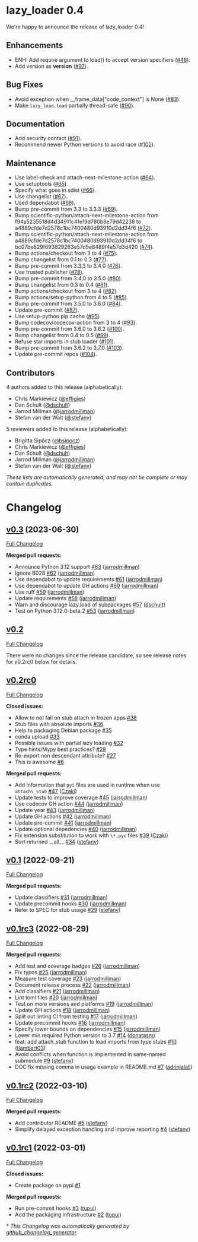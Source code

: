 # lazy_loader 0.4

We're happy to announce the release of lazy_loader 0.4!

## Enhancements

- ENH: Add require argument to load() to accept version specifiers ([#48](https://github.com/scientific-python/lazy_loader/pull/48)).
- Add version as **version** ([#97](https://github.com/scientific-python/lazy_loader/pull/97)).

## Bug Fixes

- Avoid exception when \_\_frame_data["code_context"] is None ([#83](https://github.com/scientific-python/lazy_loader/pull/83)).
- Make `lazy_load.load` partially thread-safe ([#90](https://github.com/scientific-python/lazy_loader/pull/90)).

## Documentation

- Add security contact ([#91](https://github.com/scientific-python/lazy_loader/pull/91)).
- Recommend newer Python versions to avoid race ([#102](https://github.com/scientific-python/lazy_loader/pull/102)).

## Maintenance

- Use label-check and attach-next-milestone-action ([#64](https://github.com/scientific-python/lazy_loader/pull/64)).
- Use setuptools ([#65](https://github.com/scientific-python/lazy_loader/pull/65)).
- Specify what goes in sdist ([#66](https://github.com/scientific-python/lazy_loader/pull/66)).
- Use changelist ([#67](https://github.com/scientific-python/lazy_loader/pull/67)).
- Used dependabot ([#68](https://github.com/scientific-python/lazy_loader/pull/68)).
- Bump pre-commit from 3.3 to 3.3.3 ([#69](https://github.com/scientific-python/lazy_loader/pull/69)).
- Bump scientific-python/attach-next-milestone-action from f94a5235518d4d34911c41e19d780b8e79d42238 to a4889cfde7d2578c1bc7400480d93910d2dd34f6 ([#72](https://github.com/scientific-python/lazy_loader/pull/72)).
- Bump scientific-python/attach-next-milestone-action from a4889cfde7d2578c1bc7400480d93910d2dd34f6 to bc07be829f693829263e57d5e8489f4e57d3d420 ([#74](https://github.com/scientific-python/lazy_loader/pull/74)).
- Bump actions/checkout from 3 to 4 ([#75](https://github.com/scientific-python/lazy_loader/pull/75)).
- Bump changelist from 0.1 to 0.3 ([#77](https://github.com/scientific-python/lazy_loader/pull/77)).
- Bump pre-commit from 3.3.3 to 3.4.0 ([#76](https://github.com/scientific-python/lazy_loader/pull/76)).
- Use trusted publisher ([#78](https://github.com/scientific-python/lazy_loader/pull/78)).
- Bump pre-commit from 3.4.0 to 3.5.0 ([#80](https://github.com/scientific-python/lazy_loader/pull/80)).
- Bump changelist from 0.3 to 0.4 ([#81](https://github.com/scientific-python/lazy_loader/pull/81)).
- Bump actions/checkout from 3 to 4 ([#82](https://github.com/scientific-python/lazy_loader/pull/82)).
- Bump actions/setup-python from 4 to 5 ([#85](https://github.com/scientific-python/lazy_loader/pull/85)).
- Bump pre-commit from 3.5.0 to 3.6.0 ([#84](https://github.com/scientific-python/lazy_loader/pull/84)).
- Update pre-commit ([#87](https://github.com/scientific-python/lazy_loader/pull/87)).
- Use setup-python pip cache ([#95](https://github.com/scientific-python/lazy_loader/pull/95)).
- Bump codecov/codecov-action from 3 to 4 ([#93](https://github.com/scientific-python/lazy_loader/pull/93)).
- Bump pre-commit from 3.6.0 to 3.6.2 ([#100](https://github.com/scientific-python/lazy_loader/pull/100)).
- Bump changelist from 0.4 to 0.5 ([#99](https://github.com/scientific-python/lazy_loader/pull/99)).
- Refuse star imports in stub loader ([#101](https://github.com/scientific-python/lazy_loader/pull/101)).
- Bump pre-commit from 3.6.2 to 3.7.0 ([#103](https://github.com/scientific-python/lazy_loader/pull/103)).
- Update pre-commit repos ([#104](https://github.com/scientific-python/lazy_loader/pull/104)).

## Contributors

4 authors added to this release (alphabetically):

- Chris Markiewicz ([@effigies](https://github.com/effigies))
- Dan Schult ([@dschult](https://github.com/dschult))
- Jarrod Millman ([@jarrodmillman](https://github.com/jarrodmillman))
- Stefan van der Walt ([@stefanv](https://github.com/stefanv))

5 reviewers added to this release (alphabetically):

- Brigitta Sipőcz ([@bsipocz](https://github.com/bsipocz))
- Chris Markiewicz ([@effigies](https://github.com/effigies))
- Dan Schult ([@dschult](https://github.com/dschult))
- Jarrod Millman ([@jarrodmillman](https://github.com/jarrodmillman))
- Stefan van der Walt ([@stefanv](https://github.com/stefanv))

_These lists are automatically generated, and may not be complete or may contain
duplicates._

# Changelog

## [v0.3](https://github.com/scientific-python/lazy_loader/tree/v0.3) (2023-06-30)

[Full Changelog](https://github.com/scientific-python/lazy_loader/compare/v0.2...v0.3)

**Merged pull requests:**

- Announce Python 3.12 support [\#63](https://github.com/scientific-python/lazy_loader/pull/63) ([jarrodmillman](https://github.com/jarrodmillman))
- Ignore B028 [\#62](https://github.com/scientific-python/lazy_loader/pull/62) ([jarrodmillman](https://github.com/jarrodmillman))
- Use dependabot to update requirements [\#61](https://github.com/scientific-python/lazy_loader/pull/61) ([jarrodmillman](https://github.com/jarrodmillman))
- Use dependabot to update GH actions [\#60](https://github.com/scientific-python/lazy_loader/pull/60) ([jarrodmillman](https://github.com/jarrodmillman))
- Use ruff [\#59](https://github.com/scientific-python/lazy_loader/pull/59) ([jarrodmillman](https://github.com/jarrodmillman))
- Update requirements [\#58](https://github.com/scientific-python/lazy_loader/pull/58) ([jarrodmillman](https://github.com/jarrodmillman))
- Warn and discourage lazy.load of subpackages [\#57](https://github.com/scientific-python/lazy_loader/pull/57) ([dschult](https://github.com/dschult))
- Test on Python 3.12.0-beta.2 [\#53](https://github.com/scientific-python/lazy_loader/pull/53) ([jarrodmillman](https://github.com/jarrodmillman))

## [v0.2](https://github.com/scientific-python/lazy_loader/tree/v0.2)

[Full Changelog](https://github.com/scientific-python/lazy_loader/compare/v0.1...v0.2)

There were no changes since the release candidate, so
see release notes for v0.2rc0 below for details.

## [v0.2rc0](https://github.com/scientific-python/lazy_loader/tree/v0.2rc0)

[Full Changelog](https://github.com/scientific-python/lazy_loader/compare/v0.1...v0.2rc0)

**Closed issues:**

- Allow to not fail on stub attach in frozen apps [\#38](https://github.com/scientific-python/lazy_loader/issues/38)
- Stub files with absolute imports [\#36](https://github.com/scientific-python/lazy_loader/issues/36)
- Help to packaging Debian package [\#35](https://github.com/scientific-python/lazy_loader/issues/35)
- conda upload [\#33](https://github.com/scientific-python/lazy_loader/issues/33)
- Possible issues with partial lazy loading [\#32](https://github.com/scientific-python/lazy_loader/issues/32)
- Type hints/Mypy best practices? [\#28](https://github.com/scientific-python/lazy_loader/issues/28)
- Re-export non descendant attribute? [\#27](https://github.com/scientific-python/lazy_loader/issues/27)
- This is awesome [\#6](https://github.com/scientific-python/lazy_loader/issues/6)

**Merged pull requests:**

- Add information that `pyi` files are used in runtime when use `attach\_stub` [\#47](https://github.com/scientific-python/lazy_loader/pull/47) ([Czaki](https://github.com/Czaki))
- Update tests to improve coverage [\#45](https://github.com/scientific-python/lazy_loader/pull/45) ([jarrodmillman](https://github.com/jarrodmillman))
- Use codecov GH action [\#44](https://github.com/scientific-python/lazy_loader/pull/44) ([jarrodmillman](https://github.com/jarrodmillman))
- Update year [\#43](https://github.com/scientific-python/lazy_loader/pull/43) ([jarrodmillman](https://github.com/jarrodmillman))
- Update GH actions [\#42](https://github.com/scientific-python/lazy_loader/pull/42) ([jarrodmillman](https://github.com/jarrodmillman))
- Update pre-commit [\#41](https://github.com/scientific-python/lazy_loader/pull/41) ([jarrodmillman](https://github.com/jarrodmillman))
- Update optional depedencies [\#40](https://github.com/scientific-python/lazy_loader/pull/40) ([jarrodmillman](https://github.com/jarrodmillman))
- Fix extension substitution to work with `\*.pyc` files [\#39](https://github.com/scientific-python/lazy_loader/pull/39) ([Czaki](https://github.com/Czaki))
- Sort returned \_\_all\_\_ [\#34](https://github.com/scientific-python/lazy_loader/pull/34) ([stefanv](https://github.com/stefanv))

## [v0.1](https://github.com/scientific-python/lazy_loader/tree/v0.1) (2022-09-21)

[Full Changelog](https://github.com/scientific-python/lazy_loader/compare/v0.1rc3...v0.1)

**Merged pull requests:**

- Update classifiers [\#31](https://github.com/scientific-python/lazy_loader/pull/31) ([jarrodmillman](https://github.com/jarrodmillman))
- Update precommit hooks [\#30](https://github.com/scientific-python/lazy_loader/pull/30) ([jarrodmillman](https://github.com/jarrodmillman))
- Refer to SPEC for stub usage [\#29](https://github.com/scientific-python/lazy_loader/pull/29) ([stefanv](https://github.com/stefanv))

## [v0.1rc3](https://github.com/scientific-python/lazy_loader/tree/v0.1rc3) (2022-08-29)

[Full Changelog](https://github.com/scientific-python/lazy_loader/compare/v0.1rc2...v0.1rc3)

**Merged pull requests:**

- Add test and coverage badges [\#26](https://github.com/scientific-python/lazy_loader/pull/26) ([jarrodmillman](https://github.com/jarrodmillman))
- Fix typos [\#25](https://github.com/scientific-python/lazy_loader/pull/25) ([jarrodmillman](https://github.com/jarrodmillman))
- Measure test coverage [\#23](https://github.com/scientific-python/lazy_loader/pull/23) ([jarrodmillman](https://github.com/jarrodmillman))
- Document release process [\#22](https://github.com/scientific-python/lazy_loader/pull/22) ([jarrodmillman](https://github.com/jarrodmillman))
- Add classifiers [\#21](https://github.com/scientific-python/lazy_loader/pull/21) ([jarrodmillman](https://github.com/jarrodmillman))
- Lint toml files [\#20](https://github.com/scientific-python/lazy_loader/pull/20) ([jarrodmillman](https://github.com/jarrodmillman))
- Test on more versions and platforms [\#19](https://github.com/scientific-python/lazy_loader/pull/19) ([jarrodmillman](https://github.com/jarrodmillman))
- Update GH actions [\#18](https://github.com/scientific-python/lazy_loader/pull/18) ([jarrodmillman](https://github.com/jarrodmillman))
- Split out linting CI from testing [\#17](https://github.com/scientific-python/lazy_loader/pull/17) ([jarrodmillman](https://github.com/jarrodmillman))
- Update precommit hooks [\#16](https://github.com/scientific-python/lazy_loader/pull/16) ([jarrodmillman](https://github.com/jarrodmillman))
- Specify lower bounds on dependencies [\#15](https://github.com/scientific-python/lazy_loader/pull/15) ([jarrodmillman](https://github.com/jarrodmillman))
- Lower min required Python version to 3.7 [\#14](https://github.com/scientific-python/lazy_loader/pull/14) ([donatasm](https://github.com/donatasm))
- feat: add attach_stub function to load imports from type stubs [\#10](https://github.com/scientific-python/lazy_loader/pull/10) ([tlambert03](https://github.com/tlambert03))
- Avoid conflicts when function is implemented in same-named submodule [\#9](https://github.com/scientific-python/lazy_loader/pull/9) ([stefanv](https://github.com/stefanv))
- DOC fix missing comma in usage example in README.md [\#7](https://github.com/scientific-python/lazy_loader/pull/7) ([adrinjalali](https://github.com/adrinjalali))

## [v0.1rc2](https://github.com/scientific-python/lazy_loader/tree/v0.1rc2) (2022-03-10)

[Full Changelog](https://github.com/scientific-python/lazy_loader/compare/v0.1rc1...v0.1rc2)

**Merged pull requests:**

- Add contributor README [\#5](https://github.com/scientific-python/lazy_loader/pull/5) ([stefanv](https://github.com/stefanv))
- Simplify delayed exception handling and improve reporting [\#4](https://github.com/scientific-python/lazy_loader/pull/4) ([stefanv](https://github.com/stefanv))

## [v0.1rc1](https://github.com/scientific-python/lazy_loader/tree/v0.1rc1) (2022-03-01)

[Full Changelog](https://github.com/scientific-python/lazy_loader/compare/v0.0...v0.1rc1)

**Closed issues:**

- Create package on pypi [\#1](https://github.com/scientific-python/lazy_loader/issues/1)

**Merged pull requests:**

- Run pre-commit hooks [\#3](https://github.com/scientific-python/lazy_loader/pull/3) ([tupui](https://github.com/tupui))
- Add the packaging infrastructure [\#2](https://github.com/scientific-python/lazy_loader/pull/2) ([tupui](https://github.com/tupui))

\* _This Changelog was automatically generated by [github_changelog_generator](https://github.com/github-changelog-generator/github-changelog-generator)_
